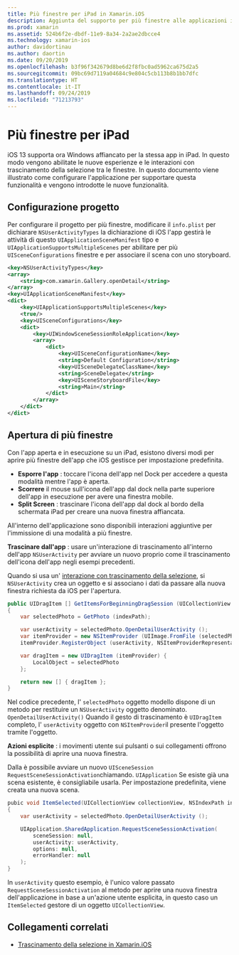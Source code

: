 ```yaml
---
title: Più finestre per iPad in Xamarin.iOS
description: Aggiunta del supporto per più finestre alle applicazioni iPad.
ms.prod: xamarin
ms.assetid: 524b6f2e-dbdf-11e9-8a34-2a2ae2dbcce4
ms.technology: xamarin-ios
author: davidortinau
ms.author: daortin
ms.date: 09/20/2019
ms.openlocfilehash: b3f96f342679d8be6d2f8fbc0ad5962ca675d2a5
ms.sourcegitcommit: 09bc69d7119a04684c9e804c5cb113b8b1bb7dfc
ms.translationtype: HT
ms.contentlocale: it-IT
ms.lasthandoff: 09/24/2019
ms.locfileid: "71213793"
---
```

# <a name="multiple-windows-for-ipad"></a>Più finestre per iPad

iOS 13 supporta ora Windows affiancato per la stessa app in iPad. In questo modo vengono abilitate le nuove esperienze e le interazioni con trascinamento della selezione tra le finestre. In questo documento viene illustrato come configurare l'applicazione per supportare questa funzionalità e vengono introdotte le nuove funzionalità. 

## <a name="project-configuration"></a>Configurazione progetto

Per configurare il progetto per più finestre, modificare il `info.plist` per dichiarare `NSUserActivityTypes` la dichiarazione di iOS l'app gestirà le attività di questo `UIApplicationSceneManifest` tipo e `UIApplicationSupportsMultipleScenes` per abilitare per più `UISceneConfigurations` finestre e per associare il scena con uno storyboard.

```xml
<key>NSUserActivityTypes</key>
<array>
    <string>com.xamarin.Gallery.openDetail</string>
</array>
<key>UIApplicationSceneManifest</key>
<dict>
    <key>UIApplicationSupportsMultipleScenes</key>
    <true/>
    <key>UISceneConfigurations</key>
    <dict>
        <key>UIWindowSceneSessionRoleApplication</key>
        <array>
            <dict>
                <key>UISceneConfigurationName</key>
                <string>Default Configuration</string>
                <key>UISceneDelegateClassName</key>
                <string>SceneDelegate</string>
                <key>UISceneStoryboardFile</key>
                <string>Main</string>
            </dict>
        </array>
    </dict>
</dict>
```

## <a name="opening-multiple-windows"></a>Apertura di più finestre

Con l'app aperta e in esecuzione su un iPad, esistono diversi modi per aprire più finestre dell'app che iOS gestisce per impostazione predefinita.

- **Esporre l'app** : toccare l'icona dell'app nel Dock per accedere a questa modalità mentre l'app è aperta.
- **Scorrere** il mouse sull'icona dell'app dal dock nella parte superiore dell'app in esecuzione per avere una finestra mobile.
- **Split Screen** : trascinare l'icona dell'app dal dock al bordo della schermata iPad per creare una nuova finestra affiancata.

All'interno dell'applicazione sono disponibili interazioni aggiuntive per l'immissione di una modalità a più finestre.

**Trascinare dall'app** : usare un'interazione di trascinamento all'interno dell'app `NSUserActivity` per avviare un nuovo proprio come il trascinamento dell'icona dell'app negli esempi precedenti.

Quando si usa un' [interazione con trascinamento della selezione][0], si `NSUserActivity` crea un oggetto e si associano i dati da passare alla nuova finestra richiesta da iOS per l'apertura.

```csharp
public UIDragItem [] GetItemsForBeginningDragSession (UICollectionView collectionView, IUIDragSession session, NSIndexPath indexPath)
{
    var selectedPhoto = GetPhoto (indexPath);

    var userActivity = selectedPhoto.OpenDetailUserActivity ();
    var itemProvider = new NSItemProvider (UIImage.FromFile (selectedPhoto.Name));
    itemProvider.RegisterObject (userActivity, NSItemProviderRepresentationVisibility.All);

    var dragItem = new UIDragItem (itemProvider) {
        LocalObject = selectedPhoto
    };

    return new [] { dragItem };
}
```

Nel codice precedente, l' `selectedPhoto` oggetto modello dispone di un metodo per restituire un `NSUserActivity` oggetto denominato. `OpenDetailUserActivity()` Quando il gesto di trascinamento è `UIDragItem` completo, l' `userActivity` oggetto con `NSItemProvider`il presente l'oggetto tramite l'oggetto.

**Azioni esplicite** : i movimenti utente sui pulsanti o sui collegamenti offrono la possibilità di aprire una nuova finestra.

Dalla è possibile avviare un nuovo `UISceneSession` `RequestSceneSessionActivation`chiamando. `UIApplication` Se esiste già una scena esistente, è consigliabile usarla. Per impostazione predefinita, viene creata una nuova scena.

```csharp
pubic void ItemSelected(UICollectionView collectionView, NSIndexPath indexPath)
{
    var userActivity = selectedPhoto.OpenDetailUserActivity ();

    UIApplication.SharedApplication.RequestSceneSessionActivation(
        sceneSession: null,
        userActivity: userActivity,
        options: null,
        errorHandler: null
    );
}
```

In `userActivity` questo esempio, è l'unico valore passato `RequestSceneSessionActivation` al metodo per aprire una nuova finestra dell'applicazione in base a un'azione utente esplicita, in questo caso un `ItemSelected` gestore di un oggetto `UICollectionView`.

## <a name="related-links"></a>Collegamenti correlati

- [Trascinamento della selezione in Xamarin.iOS][0]

[0]: ~/ios/platform/introduction-to-ios11/drag-and-drop.md
